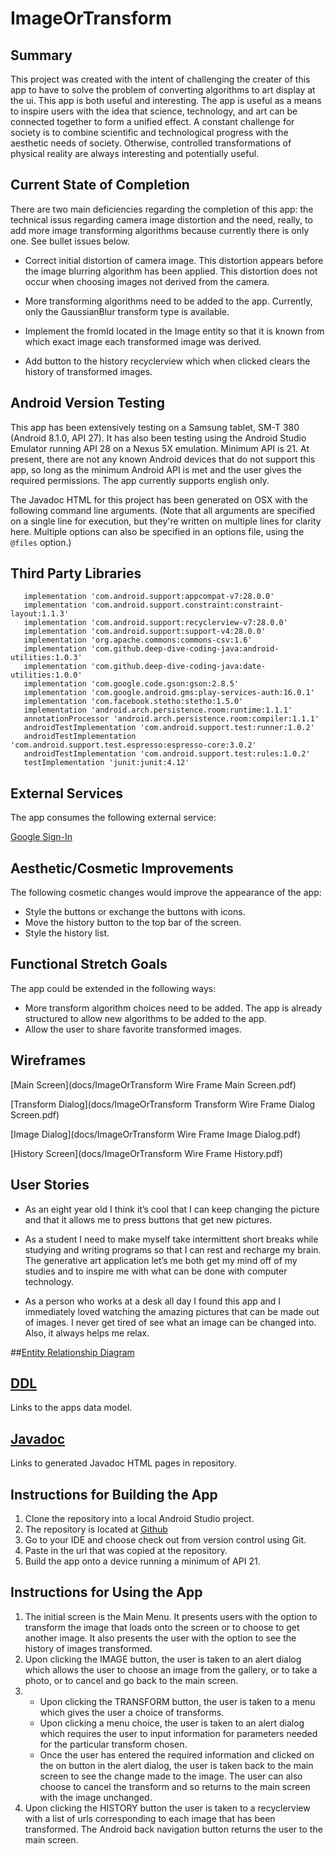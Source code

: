 # ImageOrTransform

## Summary

This project was created with the intent of challenging the creater of this app to have to solve the problem of converting algorithms to art display at the ui.  This app is both useful and interesting. The app is useful as a means to inspire users with the idea that science, technology, and art can be connected together to form a unified effect.  A constant challenge for society is to combine scientific and technological progress with the aesthetic needs of society.  Otherwise, controlled transformations of physical reality are always interesting and potentially useful.

## Current State of Completion

There are two main deficiencies regarding the completion of this app: the technical issus regarding camera image distortion and the need, really, to add more image transforming algorithms because currently there is only one.  See bullet issues below.

* Correct initial distortion of camera image. This distortion appears before the image blurring algorithm has been applied.  This distortion does not occur when choosing images not derived from the camera.

* More transforming algorithms need to be added to the app.  Currently, only the GaussianBlur transform type is available.
     
* Implement the fromId located in the Image entity so that it is known from which exact image each transformed image was derived.

* Add button to the history recyclerview which when clicked clears the history of transformed images.

## Android Version Testing

This app has been extensively testing on a Samsung tablet, SM-T 380 (Android 8.1.0, API 27).  It has also been testing using the Android Studio Emulator running API 28 on a Nexus 5X emulation.  Minimum API is 21.  At present, there are not any known Android devices that do not support this app, so long as the minimum Android API is met and the user gives the required permissions. The app currently supports english only.


The Javadoc HTML for this project has been generated on OSX  with the following command line arguments. 
(Note that all arguments are specified on a single line for execution, but they're written on multiple lines for clarity here. Multiple options can also be specified in an options file, using the `@files` option.)

## Third Party Libraries

 ```
    implementation 'com.android.support:appcompat-v7:28.0.0'
    implementation 'com.android.support.constraint:constraint-layout:1.1.3'
    implementation 'com.android.support:recyclerview-v7:28.0.0'
    implementation 'com.android.support:support-v4:28.0.0'
    implementation 'org.apache.commons:commons-csv:1.6'
    implementation 'com.github.deep-dive-coding-java:android-utilities:1.0.3'
    implementation 'com.github.deep-dive-coding-java:date-utilities:1.0.0'
    implementation 'com.google.code.gson:gson:2.8.5'
    implementation 'com.google.android.gms:play-services-auth:16.0.1'
    implementation 'com.facebook.stetho:stetho:1.5.0'
    implementation 'android.arch.persistence.room:runtime:1.1.1'
    annotationProcessor 'android.arch.persistence.room:compiler:1.1.1'
    androidTestImplementation 'com.android.support.test:runner:1.0.2'
    androidTestImplementation 'com.android.support.test.espresso:espresso-core:3.0.2'
    androidTestImplementation 'com.android.support.test:rules:1.0.2'
    testImplementation 'junit:junit:4.12'

 ```

## External Services
The app consumes the following external service:

[Google Sign-In](https://developers.google.com/identity/sign-in/android/start-integrating)

## Aesthetic/Cosmetic Improvements
The following cosmetic changes would improve the appearance of the app: 
- Style the buttons or exchange the buttons with icons.
- Move the history button to the top bar of the screen.
- Style the history list.


## Functional Stretch Goals
The app could be extended in the following ways:
- More transform algorithm choices need to be added.  The app is already structured to allow new algorithms to be added to the app.
- Allow the user to share favorite transformed images.

## Wireframes

[Main Screen](docs/ImageOrTransform Wire Frame Main Screen.pdf)

[Transform Dialog](docs/ImageOrTransform Transform Wire Frame Dialog Screen.pdf)

[Image Dialog](docs/ImageOrTransform Wire Frame Image Dialog.pdf)

[History Screen](docs/ImageOrTransform Wire Frame History.pdf)

## User Stories

- As an eight year old I think it’s cool that I can keep changing the picture and that it allows me to press buttons that get new pictures.

- As a student I need to make myself take intermittent short breaks while studying and writing programs so that I can rest and recharge my brain. The generative art application let’s me both get my mind off of my studies and to inspire me with what can be done with computer technology.

- As a person who works at a desk all day I found this app and I immediately loved watching the amazing pictures that can be made out of images. I never get tired of see what an image can be changed into. Also, it always helps me relax.

##[Entity Relationship Diagram](docs/erd_version_4.pdf)

    
## [DDL](docs/ddl.md) 

Links to the apps data model.

## [**Javadoc**](docs/api)
Links to generated Javadoc HTML pages in repository.

## Instructions for Building the App

1. Clone the repository into a local Android Studio project.
2. The repository is located at [Github](https://github.com/tnordquist/ImageOrTransform)
3. Go to your IDE and choose check out from version control using Git.
4. Paste in the url that was copied at the repository.
5. Build the app onto a device running a minimum of API 21.

## Instructions for Using the App

1. The initial screen is the Main Menu.  It presents users with the option to transform the image that loads onto the screen or to choose to get another image. It also presents the user with the option to see the history of images transformed.
2. Upon clicking the IMAGE button, the user is taken to an alert dialog which allows the user to choose an image from the gallery, or to take a photo, or to cancel and go back to the main screen.
3. - Upon clicking the TRANSFORM button, the user is taken to a menu which gives the user a choice of transforms.
    - Upon clicking a menu choice, the user is taken to an alert dialog
which requires the user to input information for parameters needed for the particular transform chosen.
    - Once the user has entered the required information and clicked on the on button in the alert dialog, the user is taken back to the main screen to see the change made to the image. The user can also choose to cancel the transform and so returns to the main screen with the image unchanged.
4. Upon clicking the HISTORY button the user is taken to a recyclerview with a list of urls corresponding to each image that has been transformed. The Android back navigation button returns the user to the main screen.

